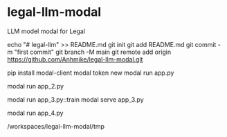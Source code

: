 # legal-llm-modal

LLM model modal for Legal 

echo "# legal-llm" >> README.md
git init
git add README.md
git commit -m "first commit"
git branch -M main
git remote add origin https://github.com/Anhmike/legal-llm-modal.git

pip install modal-client
modal token new
modal run app.py


modal run app_2.py

modal run app_3.py::train
modal serve app_3.py

modal run app_4.py

/workspaces/legal-llm-modal/tmp
